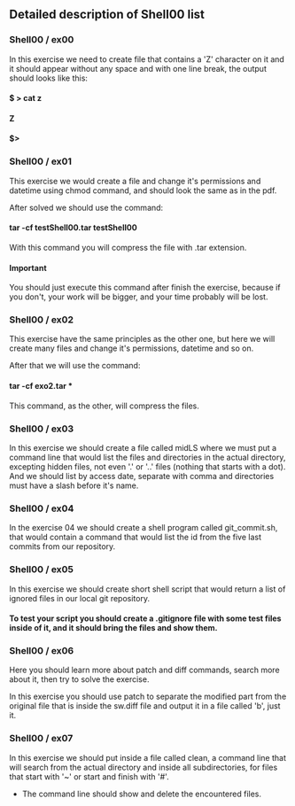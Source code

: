 ## Detailed description of Shell00 list

### Shell00 / ex00

In this exercise we need to create file that contains a 'Z' character on it and it should appear without any space and with one line break, the output should looks like this:

#### $ > cat z
#### Z
#### $>

### Shell00 / ex01

This exercise we would create a file and change it's permissions and datetime using chmod command, and should look the same as in the pdf.

After solved we should use the command:

#### tar -cf testShell00.tar testShell00

With this command you will compress the file with .tar extension.

#### Important

You should just execute this command after finish the exercise, because if you don't, your work will be bigger, and your time probably will be lost.

### Shell00 / ex02

This exercise have the same principles as the other one, but here we will create many files and change it's permissions, datetime and so on.

After that we will use the command:

#### tar -cf exo2.tar *

This command, as the other, will compress the files.

### Shell00 / ex03

In this exercise we should create a file called midLS where we must put a command line that would list the files and directories in the actual directory, excepting hidden files, not even '.' or '..' files (nothing that starts with a dot). And we should list by access date, separate with comma and directories must have a slash before it's name.

### Shell00 / ex04

In the exercise 04 we should create a shell program called git_commit.sh, that would contain a command that would list the id from the five last commits from our repository.

### Shell00 / ex05

In this exercise we should create short shell script that would return a list of ignored files in our local git repository.

#### To test your script you should create a .gitignore file with some test files inside of it, and it should bring the files and show them.

### Shell00 / ex06

Here you should learn more about patch and diff commands, search more about it, then try to solve the exercise.

In this exercise you should use patch to separate the modified part from the original file that is inside the sw.diff file and output it in a file called 'b', just it.

### Shell00 / ex07

In this exercise we should put inside a file called clean, a command line that will search from the actual directory and inside all subdirectories, for files that start with '~' or start and finish with '#'.

- The command line should show and delete the encountered files.